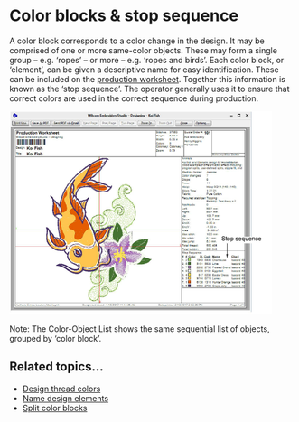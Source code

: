 # Color blocks & stop sequence

A color block corresponds to a color change in the design. It may be comprised of one or more same-color objects. These may form a single group – e.g. ‘ropes’ – or more – e.g. ‘ropes and birds’. Each color block, or ‘element’, can be given a descriptive name for easy identification. These can be included on the [production worksheet](../../glossary/glossary). Together this information is known as the ‘stop sequence’. The operator generally uses it to ensure that correct colors are used in the correct sequence during production.

![PrintPreview.png](assets/PrintPreview.png)

Note: The Color-Object List shows the same sequential list of objects, grouped by ‘color block’.

## Related topics...

- [Design thread colors](Design_thread_colors)
- [Name design elements](Name_design_elements)
- [Split color blocks](Split_color_blocks)
